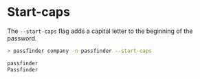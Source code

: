# Start-caps

The `--start-caps` flag adds a capital letter to the beginning of the password.

```bash
> passfinder company -n passfinder --start-caps

passfinder
Passfinder
```